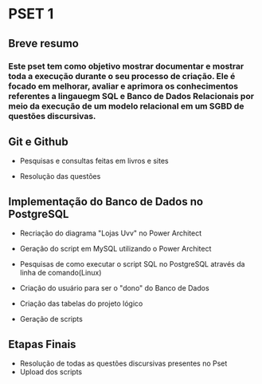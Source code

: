 
# PSET 1

## Breve resumo 

### Este pset tem como objetivo mostrar documentar e mostrar toda a execução durante o seu processo de criação. Ele é focado em melhorar, avaliar e aprimora os conhecimentos referentes a lingauegm SQL e Banco  de Dados Relacionais por meio da execução de um modelo relacional em um SGBD de questões discursivas.

## Git e Github

* Pesquisas e consultas feitas em livros e sites

* Resolução das questões


## Implementação do Banco de Dados no PostgreSQL
 
* Recriação do diagrama "Lojas Uvv" no Power Architect

* Geração do script em MySQL utilizando o Power Architect

* Pesquisas de como executar o script SQL no PostgreSQL através da linha de comando(Linux)

* Criação do usuário para ser o "dono" do Banco de Dados

* Criação das tabelas do projeto lógico

* Geração de scripts


## Etapas Finais

* Resolução de todas as questões discursivas presentes no Pset
* Upload dos scripts

 
